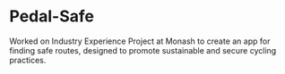 # Pedal-Safe
Worked on Industry Experience Project at Monash to create an app for finding safe routes, designed to promote sustainable and secure cycling practices.
